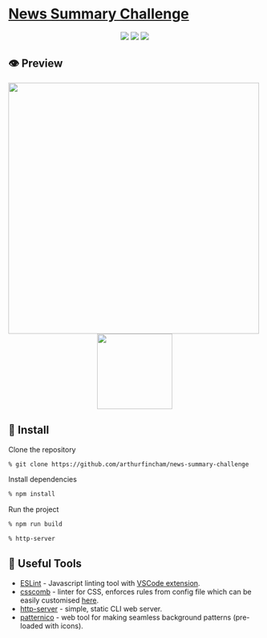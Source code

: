 # [News Summary Challenge](https://summary-of-news.herokuapp.com/)

<div align="center">


![](https://img.shields.io/github/last-commit/arthurfincham/news-summary-challenge)
![](https://img.shields.io/github/languages/count/arthurfincham/news-summary-challenge)
![](https://img.shields.io/github/languages/code-size/arthurfincham/news-summary-challenge)

</div>

## :eye: Preview

<div align="center">

<img src="public/resources/images/preview.gif" width="500px" align="left">


<img src="public/resources/images/mob_preview.gif" width="150px" >


</div>




## :electric_plug: Install
Clone the repository
``` bash
% git clone https://github.com/arthurfincham/news-summary-challenge
```
Install dependencies
``` bash
% npm install
```
Run the project
``` bash
% npm run build
```
``` bash
% http-server
```

## :hammer: Useful Tools
* [ESLint](https://eslint.org/) - Javascript linting tool with [VSCode extension](https://marketplace.visualstudio.com/items?itemName=dbaeumer.vscode-eslint).
* [csscomb](https://www.npmjs.com/package/csscomb) - linter for CSS, enforces rules from config file which can be easily customised [here](https://csscomb.herokuapp.com/config).
* [http-server](https://www.npmjs.com/package/http-server) - simple, static CLI web server.
* [patternico](https://patternico.com/) - web tool for making seamless background patterns (pre-loaded with icons).